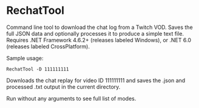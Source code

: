 # RechatTool
Command line tool to download the chat log from a Twitch VOD. Saves the full JSON data and optionally processes it to produce a simple text file. Requires .NET Framework 4.6.2+ (releases labeled Windows), or .NET 6.0 (releases labeled CrossPlatform).

Sample usage:
```
RechatTool -D 111111111
```
Downloads the chat replay for video ID 111111111 and saves the .json and processed .txt output in the current directory.

Run without any arguments to see full list of modes.

